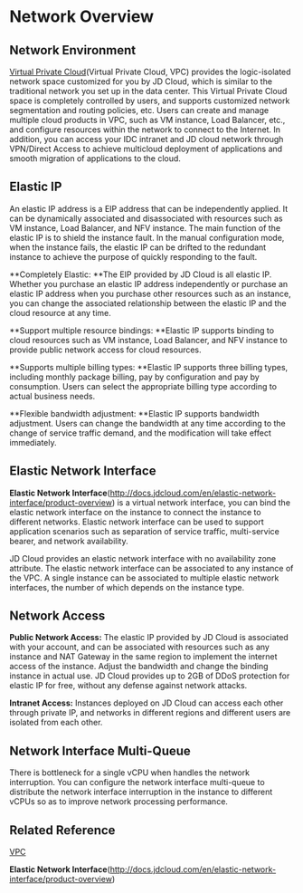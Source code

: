 # Network Overview
## Network Environment

[Virtual Private Cloud](http://docs.jdcloud.com/en/virtual-private-cloud/product-overview)(Virtual Private Cloud, VPC) provides the logic-isolated network space customized for you by JD Cloud, which is similar to the traditional network you set up in the data center. This Virtual Private Cloud space is completely controlled by users, and supports customized network segmentation and routing policies, etc. Users can create and manage multiple cloud products in VPC, such as VM instance, Load Balancer, etc., and configure resources within the network to connect to the Internet. In addition, you can access your IDC intranet and JD cloud network through VPN/Direct Access to achieve multicloud deployment of applications and smooth migration of applications to the cloud.

## Elastic IP

An elastic IP address is a EIP address that can be independently applied. It can be dynamically associated and disassociated with resources such as VM instance, Load Balancer, and NFV instance. The main function of the elastic IP is to shield the instance fault. In the manual configuration mode, when the instance fails, the elastic IP can be drifted to the redundant instance to achieve the purpose of quickly responding to the fault.

**Completely Elastic: **The EIP provided by JD Cloud is all elastic IP. Whether you purchase an elastic IP address independently or purchase an elastic IP address when you purchase other resources such as an instance, you can change the associated relationship between the elastic IP and the cloud resource at any time.

**Support multiple resource bindings: **Elastic IP supports binding to cloud resources such as VM instance, Load Balancer, and NFV instance to provide public network access for cloud resources.

**Supports multiple billing types: **Elastic IP supports three billing types, including monthly package billing, pay by configuration and pay by consumption. Users can select the appropriate billing type according to actual business needs.

**Flexible bandwidth adjustment: **Elastic IP supports bandwidth adjustment. Users can change the bandwidth at any time according to the change of service traffic demand, and the modification will take effect immediately.

## Elastic Network Interface

**Elastic Network Interface**(http://docs.jdcloud.com/en/elastic-network-interface/product-overview) is a virtual network interface, you can bind the elastic network interface on the instance to connect the instance to different networks. Elastic network interface can be used to support application scenarios such as separation of service traffic, multi-service bearer, and network availability.

JD Cloud provides an elastic network interface with no availability zone attribute. The elastic network interface can be associated to any instance of the VPC. A single instance can be associated to multiple elastic network interfaces, the number of which depends on the instance type.

## Network Access


**Public Network Access:** The elastic IP provided by JD Cloud is associated with your account, and can be associated with resources such as any instance and NAT Gateway in the same region to implement the internet access of the instance. Adjust the bandwidth and change the binding instance in actual use. JD Cloud provides up to 2GB of DDoS protection for elastic IP for free, without any defense against network attacks.

**Intranet Access:** Instances deployed on JD Cloud can access each other through private IP, and networks in different regions and different users are isolated from each other.

## Network Interface Multi-Queue
There is bottleneck for a single vCPU when handles the network interruption. You can configure the network interface multi-queue to distribute the network interface interruption in the instance to different vCPUs so as to improve network processing performance.

## Related Reference

[VPC](http://docs.jdcloud.com/en/virtual-private-cloud/product-overview)

**Elastic Network Interface**(http://docs.jdcloud.com/en/elastic-network-interface/product-overview)

